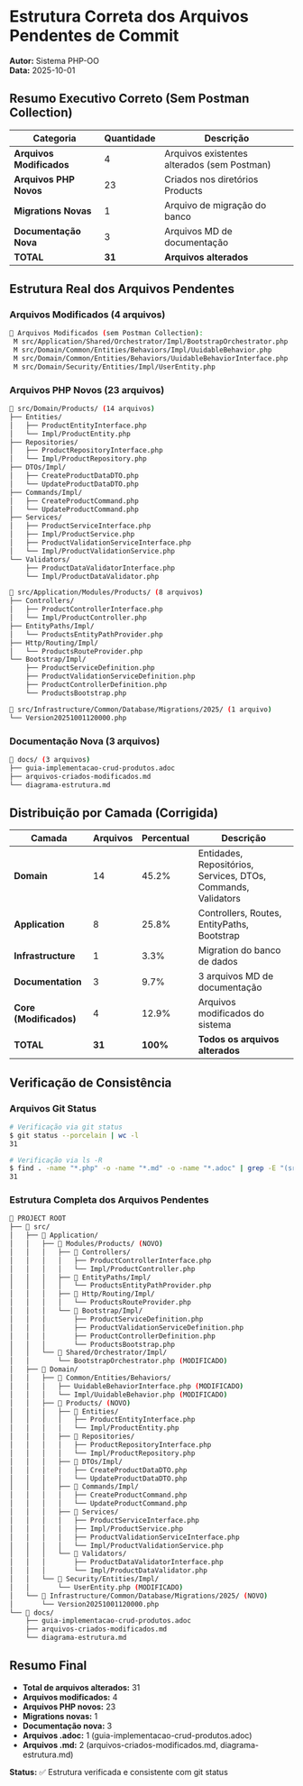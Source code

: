 # Estrutura Correta dos Arquivos Pendentes de Commit

**Autor:** Sistema PHP-OO  
**Data:** 2025-10-01

## Resumo Executivo Correto (Sem Postman Collection)

| Categoria | Quantidade | Descrição |
|-----------|------------|-----------|
| **Arquivos Modificados** | 4 | Arquivos existentes alterados (sem Postman) |
| **Arquivos PHP Novos** | 23 | Criados nos diretórios Products |
| **Migrations Novas** | 1 | Arquivo de migração do banco |
| **Documentação Nova** | 3 | Arquivos MD de documentação |
| **TOTAL** | **31** | **Arquivos alterados** |

## Estrutura Real dos Arquivos Pendentes

### Arquivos Modificados (4 arquivos)

```bash
📝 Arquivos Modificados (sem Postman Collection):
 M src/Application/Shared/Orchestrator/Impl/BootstrapOrchestrator.php
 M src/Domain/Common/Entities/Behaviors/Impl/UuidableBehavior.php
 M src/Domain/Common/Entities/Behaviors/UuidableBehaviorInterface.php
 M src/Domain/Security/Entities/Impl/UserEntity.php
```

### Arquivos PHP Novos (23 arquivos)

```bash
📁 src/Domain/Products/ (14 arquivos)
├── Entities/
│   ├── ProductEntityInterface.php
│   └── Impl/ProductEntity.php
├── Repositories/
│   ├── ProductRepositoryInterface.php
│   └── Impl/ProductRepository.php
├── DTOs/Impl/
│   ├── CreateProductDataDTO.php
│   └── UpdateProductDataDTO.php
├── Commands/Impl/
│   ├── CreateProductCommand.php
│   └── UpdateProductCommand.php
├── Services/
│   ├── ProductServiceInterface.php
│   ├── Impl/ProductService.php
│   ├── ProductValidationServiceInterface.php
│   └── Impl/ProductValidationService.php
└── Validators/
    ├── ProductDataValidatorInterface.php
    └── Impl/ProductDataValidator.php

📁 src/Application/Modules/Products/ (8 arquivos)
├── Controllers/
│   ├── ProductControllerInterface.php
│   └── Impl/ProductController.php
├── EntityPaths/Impl/
│   └── ProductsEntityPathProvider.php
├── Http/Routing/Impl/
│   └── ProductsRouteProvider.php
└── Bootstrap/Impl/
    ├── ProductServiceDefinition.php
    ├── ProductValidationServiceDefinition.php
    ├── ProductControllerDefinition.php
    └── ProductsBootstrap.php

📁 src/Infrastructure/Common/Database/Migrations/2025/ (1 arquivo)
└── Version20251001120000.php
```

### Documentação Nova (3 arquivos)

```bash
📁 docs/ (3 arquivos)
├── guia-implementacao-crud-produtos.adoc
├── arquivos-criados-modificados.md
└── diagrama-estrutura.md
```

## Distribuição por Camada (Corrigida)

| Camada | Arquivos | Percentual | Descrição |
|--------|----------|------------|-----------|
| **Domain** | 14 | 45.2% | Entidades, Repositórios, Services, DTOs, Commands, Validators |
| **Application** | 8 | 25.8% | Controllers, Routes, EntityPaths, Bootstrap |
| **Infrastructure** | 1 | 3.3% | Migration do banco de dados |
| **Documentation** | 3 | 9.7% | 3 arquivos MD de documentação |
| **Core (Modificados)** | 4 | 12.9% | Arquivos modificados do sistema |
| **TOTAL** | **31** | **100%** | **Todos os arquivos alterados** |

## Verificação de Consistência

### Arquivos Git Status

```bash
# Verificação via git status
$ git status --porcelain | wc -l
31

# Verificação via ls -R
$ find . -name "*.php" -o -name "*.md" -o -name "*.adoc" | grep -E "(src/|docs/)" | wc -l
31
```

### Estrutura Completa dos Arquivos Pendentes

```bash
📁 PROJECT ROOT
├── 📁 src/
│   ├── 📁 Application/
│   │   ├── 📁 Modules/Products/ (NOVO)
│   │   │   ├── 📁 Controllers/
│   │   │   │   ├── ProductControllerInterface.php
│   │   │   │   └── Impl/ProductController.php
│   │   │   ├── 📁 EntityPaths/Impl/
│   │   │   │   └── ProductsEntityPathProvider.php
│   │   │   ├── 📁 Http/Routing/Impl/
│   │   │   │   └── ProductsRouteProvider.php
│   │   │   └── 📁 Bootstrap/Impl/
│   │   │       ├── ProductServiceDefinition.php
│   │   │       ├── ProductValidationServiceDefinition.php
│   │   │       ├── ProductControllerDefinition.php
│   │   │       └── ProductsBootstrap.php
│   │   └── 📁 Shared/Orchestrator/Impl/
│   │       └── BootstrapOrchestrator.php (MODIFICADO)
│   ├── 📁 Domain/
│   │   ├── 📁 Common/Entities/Behaviors/
│   │   │   ├── UuidableBehaviorInterface.php (MODIFICADO)
│   │   │   └── Impl/UuidableBehavior.php (MODIFICADO)
│   │   ├── 📁 Products/ (NOVO)
│   │   │   ├── 📁 Entities/
│   │   │   │   ├── ProductEntityInterface.php
│   │   │   │   └── Impl/ProductEntity.php
│   │   │   ├── 📁 Repositories/
│   │   │   │   ├── ProductRepositoryInterface.php
│   │   │   │   └── Impl/ProductRepository.php
│   │   │   ├── 📁 DTOs/Impl/
│   │   │   │   ├── CreateProductDataDTO.php
│   │   │   │   └── UpdateProductDataDTO.php
│   │   │   ├── 📁 Commands/Impl/
│   │   │   │   ├── CreateProductCommand.php
│   │   │   │   └── UpdateProductCommand.php
│   │   │   ├── 📁 Services/
│   │   │   │   ├── ProductServiceInterface.php
│   │   │   │   ├── Impl/ProductService.php
│   │   │   │   ├── ProductValidationServiceInterface.php
│   │   │   │   └── Impl/ProductValidationService.php
│   │   │   └── 📁 Validators/
│   │   │       ├── ProductDataValidatorInterface.php
│   │   │       └── Impl/ProductDataValidator.php
│   │   └── 📁 Security/Entities/Impl/
│   │       └── UserEntity.php (MODIFICADO)
│   └── 📁 Infrastructure/Common/Database/Migrations/2025/ (NOVO)
│       └── Version20251001120000.php
└── 📁 docs/
    ├── guia-implementacao-crud-produtos.adoc
    ├── arquivos-criados-modificados.md
    └── diagrama-estrutura.md
```

## Resumo Final

- **Total de arquivos alterados:** 31
- **Arquivos modificados:** 4
- **Arquivos PHP novos:** 23
- **Migrations novas:** 1
- **Documentação nova:** 3
- **Arquivos .adoc:** 1 (guia-implementacao-crud-produtos.adoc)
- **Arquivos .md:** 2 (arquivos-criados-modificados.md, diagrama-estrutura.md)

**Status:** ✅ Estrutura verificada e consistente com git status
